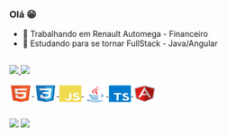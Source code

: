 ### Olá 😁


- 📝 Trabalhando em Renault Automega - Financeiro
- 📘 Estudando para se tornar FullStack - Java/Angular

##

<div>
  <a href="https://github.com/rafaballerini">
  <img height="165em" src="https://github-readme-stats.vercel.app/api?username=Dutra3&show_icons=true&theme=prussian&include_all_commits=true&count_private=true"/>
  <img height="165em" src="https://github-readme-stats.vercel.app/api/top-langs/?username=Dutra3&layout=compact&langs_count=7&theme=prussian"/>
</div>
  
  
<div style="display: inline_block"><br>
  <img align="center" alt="Dutra-HTML" height="30" width="40" src="https://raw.githubusercontent.com/devicons/devicon/master/icons/html5/html5-original.svg">
  <img align="center" alt="Dutra-CSS" height="30" width="40" src="https://raw.githubusercontent.com/devicons/devicon/master/icons/css3/css3-original.svg"> 
  <img align="center" alt="Dutra-Js" height="30" width="40" src="https://raw.githubusercontent.com/devicons/devicon/master/icons/javascript/javascript-plain.svg">
  <img align="center" alt="Dutra-CSS" height="30" width="40" src="https://github.com/devicons/devicon/blob/master/icons/java/java-original.svg">  
  <img align="center" alt="Dutra-Ts" height="30" width="40" src="https://raw.githubusercontent.com/devicons/devicon/master/icons/typescript/typescript-plain.svg">
  <img align="center" alt="Dutra-Angular" height="30" width="40" src="https://github.com/devicons/devicon/blob/master/icons/angularjs/angularjs-original.svg"> 
</div>
  
  ##
 
<div> 
  <a href = "mailto:gabrielduttra45@gmail.com"><img src="https://img.shields.io/badge/-Gmail-%23333?style=for-the-badge&logo=gmail&logoColor=white" target="_blank"></a>
  <a href="https://www.linkedin.com/in/gabrieldutra23/" target="_blank"><img src="https://img.shields.io/badge/-LinkedIn-%230077B5?style=for-the-badge&logo=linkedin&logoColor=white" target="_blank"></a> 
</div>
  

  
